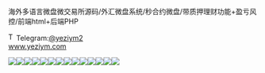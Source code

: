 海外多语言微盘微交易所源码/外汇微盘系统/秒合约微盘/带质押理财功能+盈亏风控/前端html+后端PHP<p dir="auto"><a target="_blank" rel="noopener noreferrer nofollow" href="https://camo.githubusercontent.com/d614d90677fbc2e34c7c62ebc68c82379d87a57c4beaf05af65fec7ba6b72e36/68747470733a2f2f63646e2d69636f6e732d706e672e666c617469636f6e2e636f6d2f3531322f323131312f323131313634362e706e67"><img src="https://camo.githubusercontent.com/d614d90677fbc2e34c7c62ebc68c82379d87a57c4beaf05af65fec7ba6b72e36/68747470733a2f2f63646e2d69636f6e732d706e672e666c617469636f6e2e636f6d2f3531322f323131312f323131313634362e706e67" alt="Telegram Icon" style="width: 16px; max-width: 100%;" data-canonical-src="https://cdn-icons-png.flaticon.com/512/2111/2111646.png"></a>Telegram:<a href="https://t.me/yeziym2" rel="nofollow">@yeziym2</a><br><a href="https://www.yeziym.com/">www.yeziym.com</a></p><img src="https://github.com/yeziym/LfBvc0knbL/blob/main/6eu4r.png"><img src="https://github.com/yeziym/LfBvc0knbL/blob/main/jwaCa.png"><img src="https://github.com/yeziym/LfBvc0knbL/blob/main/azsGB.png"><img src="https://github.com/yeziym/LfBvc0knbL/blob/main/f0nn5.png"><img src="https://github.com/yeziym/LfBvc0knbL/blob/main/RHBF4.png"><img src="https://github.com/yeziym/LfBvc0knbL/blob/main/sQx8l.png"><img src="https://github.com/yeziym/LfBvc0knbL/blob/main/xeY3Q.png"><img src="https://github.com/yeziym/LfBvc0knbL/blob/main/nZyHp.png"><img src="https://github.com/yeziym/LfBvc0knbL/blob/main/UquAS.png"><img src="https://github.com/yeziym/LfBvc0knbL/blob/main/tb0m7.png"><img src="https://github.com/yeziym/LfBvc0knbL/blob/main/YghVU.png"><img src="https://github.com/yeziym/LfBvc0knbL/blob/main/0zEhc.png"><img src="https://github.com/yeziym/LfBvc0knbL/blob/main/CndO5.png"><img src="https://github.com/yeziym/LfBvc0knbL/blob/main/lx49t.png">